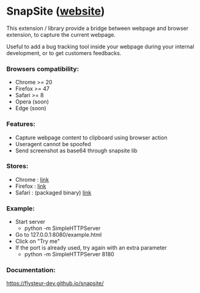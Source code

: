 # SnapSite ([website](https://flysteur-dev.github.io/snapsite/))

This extension / library provide a bridge between webpage and browser extension, to capture the current webpage.

Useful to add a bug tracking tool inside your webpage during your internal development, or to get customers feedbacks.

### Browsers compatibility:
- Chrome  >= 20
- Firefox >= 47
- Safari  >= 8
- Opera  (soon)
- Edge   (soon)

### Features:
- Capture webpage content to clipboard using browser action
- Useragent cannot be spoofed
- Send screenshot as base64 through snapsite lib

### Stores:
- Chrome  : [link](https://chrome.google.com/webstore/detail/snapsite/fkockbmpmgpelkjfnelaifdniigigmkp)
- Firefox : [link](https://addons.mozilla.org/fr/firefox/addon/snapsite/)
- Safari  : (packaged binary) [link](https://flysteur-dev.github.io/snapsite/build/safari/snapsite.safariextz#0.1)

### Example:
 - Start server
    - python -m SimpleHTTPServer
 - Go to 127.0.0.1:8080/example.html
 - Click on "Try me"
 - If the port is already used, try again with an extra parameter 
    - python -m SimpleHTTPServer 8180

### Documentation:
https://flysteur-dev.github.io/snapsite/


